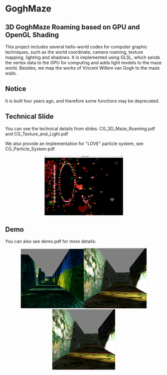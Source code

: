 # GoghMaze

## 3D GoghMaze Roaming based on GPU and OpenGL Shading
This project includes several hello-world codes for computer graphic techniques, such as the world coordinate, camera roaming, texture mapping, lighting and shadows. It is implemented using GLSL, which sends the vertex data to the GPU for computing and adds light models to the maze world. Besides, we map the works of Vincent Willem van Gogh to the maze walls.

## Notice
It is built four years ago, and therefore some functions may be deprecated.

## Technical Slide
You can see the technical details from slides: CG_3D_Maze_Roaming.pdf and CG_Texture_and_Light.pdf

We also provide an implementation for "LOVE" particle system, see CG_Particle_System.pdf

<div align=center><img width="50%" height="50%" src="figure/1.png"/></div>

## Demo
You can also see demo.pdf for more details:

<div align=center><img width="40%" height="40%" src="figure/2.png"/><img width="40%" height="40%" src="figure/3.png"/></div>
<div align=center><img width="40%" height="40%" src="figure/3.png"/></div>
